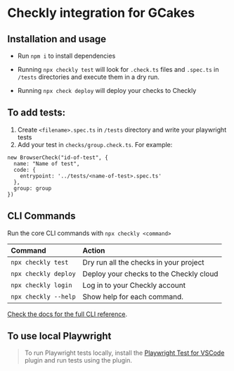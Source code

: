 # Checkly integration for GCakes

## Installation and usage
- Run `npm i` to install dependencies

- Running `npx checkly test` will look for `.check.ts` files and `.spec.ts` in `/tests` directories and execute them in a dry run.

- Running `npx check deploy` will deploy your checks to Checkly


## To add tests:
1. Create `<filename>.spec.ts` in `/tests` directory and write your playwright tests
2. Add your test in `checks/group.check.ts`. For example:

```
new BrowserCheck("id-of-test", {
  name: "Name of test",
  code: {
    entrypoint: '../tests/<name-of-test>.spec.ts'
  },
  group: group
})
```

## CLI Commands

Run the core CLI commands with `npx checkly <command>` 

| Command              | Action                                           |
|:---------------------|:-------------------------------------------------|
| `npx checkly test`   | Dry run all the checks in your project           |
| `npx checkly deploy` | Deploy your checks to the Checkly cloud          |
| `npx checkly login`  | Log in to your Checkly account                   |
| `npx checkly --help` | Show help for each command.                      |

[Check the docs for the full CLI reference](https://www.checklyhq.com/docs/cli/command-line-reference/).

## To use local Playwright

> To run Playwright tests locally, install the [Playwright Test for VSCode](https://marketplace.visualstudio.com/items?itemName=ms-playwright.playwright) plugin
> and run tests using the plugin.